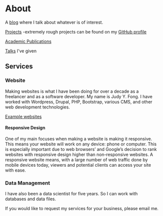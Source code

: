 # About

A [blog](https://blog.judyyfong.xyz) where I talk about whatever is of interest.

[Projects](https://projects.judyyfong.xyz)
-extremely rough projects can be found on my [GitHub profile](https://github.com/judyfong)

[Academic Publications](https://scholar.google.com/citations?user=dI2DL2oAAAAJ&hl=en)

[Talks](https://projects.judyyfong.xyz/talks) I've given

## Services

### Website

Making websites is what I have been doing for over a decade as a freelancer and
as a software developer. My name is Judy Y.  Fong. I have worked with
Wordpress, Drupal, PHP, Bootstrap, various CMS, and other web development
technologies.

[Example websites](https://judyyfong.xyz)

#### Responsive Design

One of my main focuses when making a website is making it responsive. This
means your website will work on any device: phone or computer. This is
especially important due to web browsers’ and Google’s decision to rank
websites with responsive design higher than non-responsive websites. A
responsive website means, with a large number of web traffic done by mobile
devices today, viewers and potential clients can access your site with ease.

### Data Management

I have also been a data scientist for five years. So I can work with databases
and data files.


If you would like to request my services for your business, please email me.
